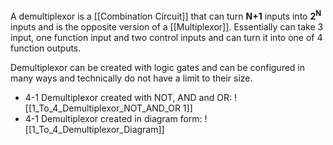 A demultiplexor is a [[Combination Circuit]] that can turn **N+1** inputs into **2<sup>N</sup>** inputs and is the opposite version of a [[Multiplexor]]. 
	Essentially can take 3 input, one function input and two control inputs and can turn it into one of 4 function outputs.

Demultiplexor can be created with logic gates and can be configured in many ways and technically do not have a limit to their size.

- 4-1 Demultiplexor created with NOT, AND and OR: ![[1_To_4_Demultiplexor_NOT_AND_OR 1]]
- 4-1 Demultiplexor created in diagram form: ![[1_To_4_Demultiplexor_Diagram]]